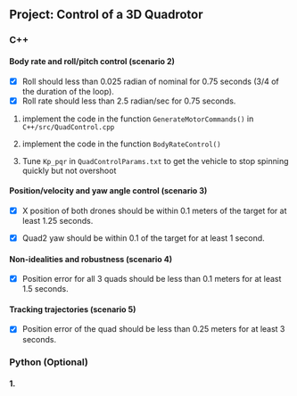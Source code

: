 ## Project: Control of a 3D Quadrotor


### C++

#### Body rate and roll/pitch control (scenario 2)
- [X] Roll should less than 0.025 radian of nominal for 0.75 seconds (3/4 of the duration of the loop).
- [X] Roll rate should less than 2.5 radian/sec for 0.75 seconds.
1. implement the code in the function `GenerateMotorCommands()` in `C++/src/QuadControl.cpp`

2. implement the code in the function `BodyRateControl()`
3. Tune `Kp_pqr` in `QuadControlParams.txt` to get the vehicle to stop spinning quickly but not overshoot


#### Position/velocity and yaw angle control (scenario 3) 
- [X] X position of both drones should be within 0.1 meters of the target for at least 1.25 seconds.
- [X] Quad2 yaw should be within 0.1 of the target for at least 1 second.


#### Non-idealities and robustness (scenario 4)
- [X] Position error for all 3 quads should be less than 0.1 meters for at least 1.5 seconds.


#### Tracking trajectories (scenario 5)
- [X] Position error of the quad should be less than 0.25 meters for at least 3 seconds.


### Python (Optional)

#### 1. 
